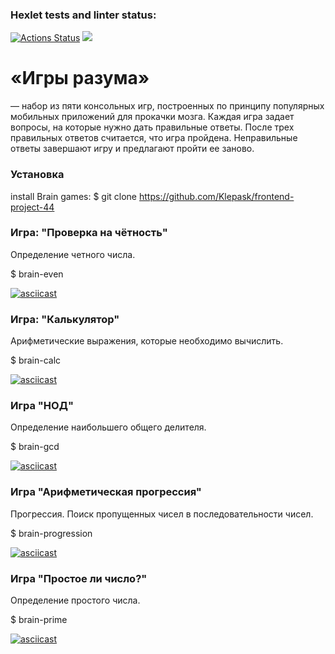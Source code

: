### Hexlet tests and linter status:

[![Actions Status](https://github.com/Klepask/frontend-project-44/workflows/hexlet-check/badge.svg)](https://github.com/Klepask/frontend-project-44/actions) <a href="https://codeclimate.com/github/Klepask/frontend-project-44/maintainability"><img src="https://api.codeclimate.com/v1/badges/acfe57d743d1fd1b034f/maintainability" /></a>


# «Игры разума»

— набор из пяти консольных игр, построенных по принципу популярных мобильных приложений для прокачки мозга. Каждая игра задает вопросы, на которые нужно дать правильные ответы. После трех правильных ответов считается, что игра пройдена. Неправильные ответы завершают игру и предлагают пройти ее заново.

### Установка

install Brain games: $ git clone https://github.com/Klepask/frontend-project-44


### Игра: "Проверка на чётность"
Определение четного числа. 

$ brain-even

[![asciicast](https://asciinema.org/a/AfC1DMEwUPJv9JoWMyl3RBkjC.svg)](https://asciinema.org/a/AfC1DMEwUPJv9JoWMyl3RBkjC)

### Игра: "Калькулятор"
Арифметические выражения, которые необходимо вычислить.

$ brain-calc

[![asciicast](https://asciinema.org/a/Nyar9h11e9QC9aGVPv1LRpj1f.svg)](https://asciinema.org/a/Nyar9h11e9QC9aGVPv1LRpj1f)

### Игра "НОД"
Определение наибольшего общего делителя. 

$ brain-gcd

[![asciicast](https://asciinema.org/a/memWm6oTBMhRyvTKuNHOLVVRG.svg)](https://asciinema.org/a/memWm6oTBMhRyvTKuNHOLVVRG)

### Игра "Арифметическая прогрессия"
Прогрессия. Поиск пропущенных чисел в последовательности чисел. 

$ brain-progression

[![asciicast](https://asciinema.org/a/k8GNyZGgSKl5wbL1mP6RLDe7U.svg)](https://asciinema.org/a/k8GNyZGgSKl5wbL1mP6RLDe7U)

### Игра "Простое ли число?"
Определение простого числа. 

$ brain-prime

[![asciicast](https://asciinema.org/a/EWgiFz72UD7BWBz3C118DcPWQ.svg)](https://asciinema.org/a/EWgiFz72UD7BWBz3C118DcPWQ)